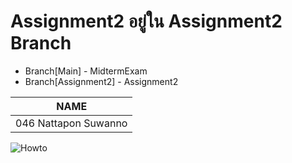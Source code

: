 # Assignment2 อยู่ใน Assignment2 Branch
* Branch[Main] - MidtermExam
* Branch[Assignment2] - Assignment2

 NAME  |
 ----- |
046 Nattapon Suwanno |

![Howto](https://i.imgur.com/fF89WHz.png)
